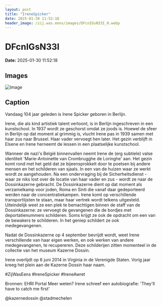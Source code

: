 ```yaml
---
layout: post
title: "IreneSpicker"
date: 2025-01-30 11:52:18
header_image: /zij.was.eens/images/DFcnIGsN33I_0.webp
---
```


# DFcnIGsN33I

**Date:** 2025-01-30 11:52:18

## Images

![Image](/zij.was.eens/images/DFcnIGsN33I_0.webp)

## Caption

Vandaag 104 jaar geleden is Irene Spicker geboren in Berlijn. 

Irene, die als kind artistiek talent vertoont, is in Berlijn ingeschreven in een kunstschool. In 1937 wordt ze geschorst omdat ze joods is. Hoewel de sfeer in Berlijn op dat moment al grimmig is, vlucht Irene pas in 1939 samen met haar zus naar Brussel. Haar vader vervoegt hen later. Het gezin verblijft in Elsene en Irene herneemt de lessen in een plaatselijke kunstschool. 

Wanneer de nazi's België binnenvallen neemt Irene de (erg subtiele) valse identiteit 'Marie-Antoinette van Crombrugghe de Loringhe' aan. Het gezin komt rond met het geld dat ze bijeensprokkelt door te poetsen bij andere mensen en het schilderen van sjaals. In een van de huizen waar ze werkt wordt ze aangehouden. Na een ondervraging bij de Sicherheitsdienst - waar ze niks lost over de locatie van haar vader en zus - wordt ze naar de Dossinkazerne gebracht. De Dossinkazerne dient op dat moment als verzamelkamp voor joden, Roma en Sinti die vanaf daar gedeporteerd werden naar de concentratiekampen. Irene komt op verschillende transportlijsten te staan, maar haar vertrek wordt telkens uitgesteld. Uiteindelijk weet ze een plek te bemachtigen binnen de staff van de Dossinkazerne: ze vervoegt de gevangenen die de bordjes met deportatienummers schilderen. Soms krijgt ze ook de opdracht om een van de bewakers te schilderen. In het geniep schildert ze ook medegevangenen. 

Nadat de Dossinkazerne op 4 september bevrijdt wordt, weet Irene verschillende van haar eigen werken, en ook werken van andere medegevangenen, te recupereren. Deze schilderijen zitten momenteel in de collectie van het museum Kazerne Dossin. 

Irene overlijdt op 6 juni 2014 in Virginia in de Verenigde Staten. Vorig jaar kreeg het plein aan de Kazerne Dossin haar naam. 

#ZijWasEens #IreneSpicker #IreneAwret 

Bronnen: EHRI Portal
Meer weten? Irene schreef een autobiografie: 'They'll have to catch me first'

@kazernedossin @stadmechelen

